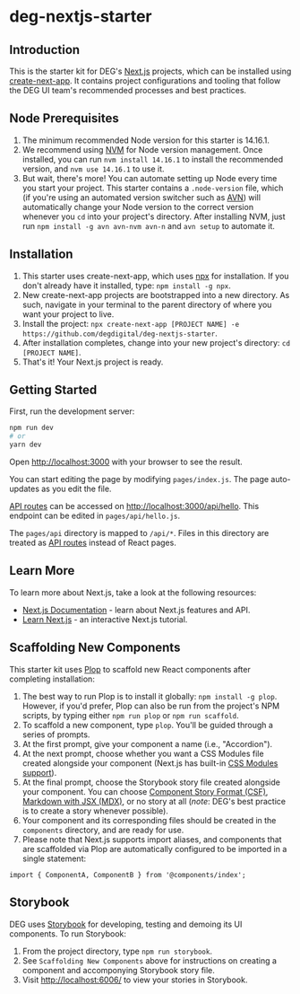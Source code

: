# deg-nextjs-starter

## Introduction

This is the starter kit for DEG's [Next.js](https://nextjs.org/) projects, which can be installed using [create-next-app](https://nextjs.org/docs/api-reference/create-next-app). It contains project configurations and tooling that follow the DEG UI team's recommended processes and best practices.

## Node Prerequisites

1. The minimum recommended Node version for this starter is 14.16.1.
2. We recommend using [NVM](https://github.com/nvm-sh/nvm) for Node version management. Once installed, you can run `nvm install 14.16.1` to install the recommended version, and `nvm use 14.16.1` to use it.
3. But wait, there's more! You can automate setting up Node every time you start your project. This starter contains a `.node-version` file, which (if you're using an automated version switcher such as [AVN](https://www.npmjs.com/package/avn)) will automatically change your Node version to the correct version whenever you `cd` into your project's directory. After installing NVM, just run `npm install -g avn avn-nvm avn-n` and `avn setup` to automate it.

## Installation

1. This starter uses create-next-app, which uses [npx](https://www.npmjs.com/package/npx) for installation. If you don't already have it installed, type: `npm install -g npx`.
2. New create-next-app projects are bootstrapped into a new directory. As such, navigate in your terminal to the parent directory of where you want your project to live.
3. Install the project: `npx create-next-app [PROJECT NAME] -e https://github.com/degdigital/deg-nextjs-starter`.
4. After installation completes, change into your new project's directory: `cd [PROJECT NAME]`.
5. That's it! Your Next.js project is ready.

## Getting Started

First, run the development server:

```bash
npm run dev
# or
yarn dev
```

Open [http://localhost:3000](http://localhost:3000) with your browser to see the result.

You can start editing the page by modifying `pages/index.js`. The page auto-updates as you edit the file.

[API routes](https://nextjs.org/docs/api-routes/introduction) can be accessed on [http://localhost:3000/api/hello](http://localhost:3000/api/hello). This endpoint can be edited in `pages/api/hello.js`.

The `pages/api` directory is mapped to `/api/*`. Files in this directory are treated as [API routes](https://nextjs.org/docs/api-routes/introduction) instead of React pages.

## Learn More

To learn more about Next.js, take a look at the following resources:

- [Next.js Documentation](https://nextjs.org/docs) - learn about Next.js features and API.
- [Learn Next.js](https://nextjs.org/learn) - an interactive Next.js tutorial.

## Scaffolding New Components

This starter kit uses [Plop](https://plopjs.com/) to scaffold new React components after completing installation:

1. The best way to run Plop is to install it globally: `npm install -g plop`. However, if you'd prefer, Plop can also be run from the project's NPM scripts, by typing either `npm run plop` or `npm run scaffold`.
2. To scaffold a new component, type `plop`. You'll be guided through a series of prompts.
3. At the first prompt, give your component a name (i.e., "Accordion").
4. At the next prompt, choose whether you want a CSS Modules file created alongside your component (Next.js has built-in [CSS Modules support](https://nextjs.org/docs/basic-features/built-in-css-support#adding-component-level-css)).
5. At the final prompt, choose the Storybook story file created alongside your component. You can choose [Component Story Format (CSF)](https://storybook.js.org/docs/react/api/csf), [Markdown with JSX (MDX)](https://storybook.js.org/docs/react/api/mdx), or no story at all (_note_: DEG's best practice is to create a story whenever possible).
6. Your component and its corresponding files should be created in the `components` directory, and are ready for use.
7. Please note that Next.js supports import aliases, and components that are scaffolded via Plop are automatically configured to be imported in a single statement:

```
import { ComponentA, ComponentB } from '@components/index';
```

## Storybook

DEG uses [Storybook](http://storybook.js.org/) for developing, testing and demoing its UI components. To run Storybook:

1. From the project directory, type `npm run storybook`.
2. See `Scaffolding New Components` above for instructions on creating a component and accomponying Storybook story file.
3. Visit [http://localhost:6006/](http://localhost:6006/) to view your stories in Storybook.
